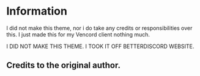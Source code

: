 # Information

I did not make this theme, nor i do take any credits or responsibilities over this. I just made this for my Vencord client nothing much.


I DID NOT MAKE THIS THEME. I TOOK IT OFF BETTERDISCORD WEBSITE.


## Credits to the original author.
